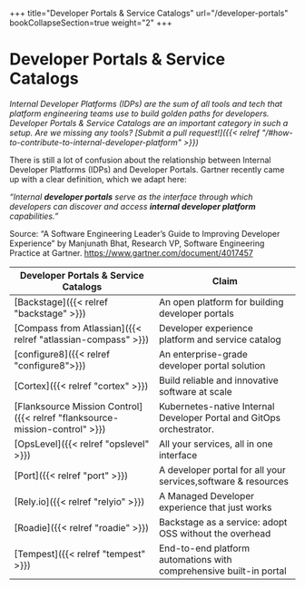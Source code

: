 +++
title="Developer Portals & Service Catalogs"
url="/developer-portals"
bookCollapseSection=true
weight="2"
+++

# Developer Portals & Service Catalogs

_Internal Developer Platforms (IDPs) are the sum of all tools and tech that platform engineering teams use to build golden paths for developers. Developer Portals & Service Catalogs are an important category in such a setup. Are we missing any tools? [Submit a pull request!]({{< relref "/#how-to-contribute-to-internal-developer-platform" >}})_

There is still a lot of confusion about the relationship between Internal Developer Platforms (IDPs) and Developer Portals.
Gartner recently came up with a clear definition, which we adapt here:

_“Internal **developer portals** serve as the interface through which developers can discover and access **internal developer platform** capabilities.”_

Source: “A Software Engineering Leader’s Guide to Improving Developer Experience” by Manjunath Bhat, Research VP, Software Engineering Practice at Gartner.
https://www.gartner.com/document/4017457

| **Developer Portals & Service Catalogs**                                    | **Claim**                                                            |
| --------------------------------------------------------------------------- | -------------------------------------------------------------------- |
| [Backstage]({{< relref "backstage" >}})                                     | An open platform for building developer portals                      |
| [Compass from Atlassian]({{< relref "atlassian-compass" >}})                | Developer experience platform and service catalog                    |
| [configure8]({{< relref "configure8">}})                                    | An enterprise-grade developer portal solution                        |
| [Cortex]({{< relref "cortex" >}})                                           | Build reliable and innovative software at scale                      |
| [Flanksource Mission Control]({{< relref "flanksource-mission-control" >}}) | Kubernetes-native Internal Developer Portal and GitOps orchestrator. |
| [OpsLevel]({{< relref "opslevel" >}})                                       | All your services, all in one interface                              |
| [Port]({{< relref "port" >}})                                               | A developer portal for all your services,software & resources        |
| [Rely.io]({{< relref "relyio" >}})                                          | A Managed Developer experience that just works                       |
| [Roadie]({{< relref "roadie" >}})                                           | Backstage as a service: adopt OSS without the overhead               |
| [Tempest]({{< relref "tempest" >}})                                         | End-to-end platform automations with comprehensive built-in portal   |
